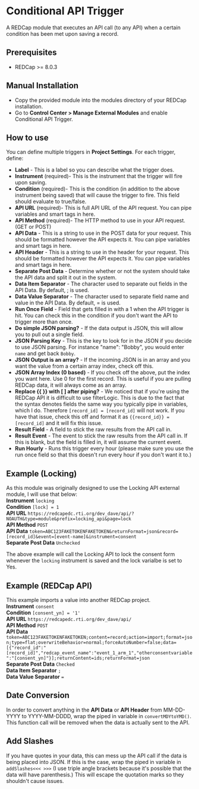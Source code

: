 # Conditional API Trigger
A REDCap module that executes an API call (to any API) when a certain condition has been met upon saving a record.

## Prerequisites
- REDCap >= 8.0.3

## Manual Installation
- Copy the provided module into the modules directory of your REDCap installation.  
- Go to **Control Center > Manage External Modules** and enable Conditional API Trigger.

## How to use
You can define multiple triggers in **Project Settings**. For each trigger, define:  
- **Label** - This is a label so you can describe what the trigger does.  
- **Instrument** (required)- This is the instrument that the trigger will fire upon saving.  
- **Condition** (required)- This is the condition (in addition to the above instrument being saved) that will cause the trigger to fire. This field should evaluate to true/false.  
- **API URL** (required)- This is full API URL of the API request. You can pipe variables and smart tags in here.
- **API Method** (required)- The HTTP method to use in your API request. (GET or POST)  
- **API Data** - This is a string to use in the POST data for your request. This should be formatted however the API expects it. You can pipe variables and smart tags in here.  
- **API Header** - This is a string to use in the header for your request. This should be formatted however the API expects it. You can pipe variables and smart tags in here.  
- **Separate Post Data** - Determine whether or not the system should take the API data and split it out in the system.  
- **Data Item Separator** - The character used to separate out fields in the API Data. By default, ; is used.  
- **Data Value Separator** - The character used to separate field name and value in the API Data. By default, = is used.  
- **Run Once Field** - Field that gets filled in with a 1 when the API trigger is hit. You can check this in the condition if you don't want the API to trigger more than once.  
- **Do simple JSON parsing?** - If the data output is JSON, this will allow you to pull out a single field.  
- **JSON Parsing Key** - This is the key to look for in the JSON if you decide to use JSON parsing. For instance "name": "Bobby", you would enter `name` and get back `Bobby`.  
- **JSON Output is an array?** - If the incoming JSON is in an array and you want the value from a certain array index, check off this.  
- **JSON Array Index (0 based)** - If you check off the above, put the index you want here. Use 0 for the first record. This is useful if you are pulling REDCap data, it will always come as an array.  
- **Replace {{ }} with [ ] after piping?** - We noticed that if you're using the REDCap API it is difficult to use filterLogic. This is due to the fact that the syntax denotes fields the same way you typically pipe in variables, which I do. Therefore `[record_id] = [record_id]` will not work. If you have that issue, check this off and format it as `{{record_id}} = [record_id]` and it will fix this issue.  
- **Result Field** - A field to stick the raw results from the API call in.
- **Result Event** - The event to stick the raw results from the API call in. If this is blank, but the field is filled in, it will assume the current event.  
- **Run Hourly** - Runs this trigger every hour (please make sure you use the run once field so that this doesn't run every hour if you don't want it to.)  

## Example (Locking)
As this module was originally designed to use the Locking API external module, I will use that below:  
**Instrument** `locking`  
**Condition** `[lock] = 1`  
**API URL** `https://redcapedc.rti.org/dev_dave/api/?NOAUTH&type=module&prefix=locking_api&page=lock`  
**API Method** `POST`  
**API Data** `token=ABC123FAKETOKENFAKETOKEN&returnFormat=json&record=[record_id]&event=[event-name]&instrument=consent`  
**Separate Post Data** `Unchecked`  

The above example will call the Locking API to lock the consent form whenever the `locking` instrument is saved and the lock varialbe is set to Yes.

## Example (REDCap API)  
This example imports a value into another REDCap project.  
**Instrument** `consent`  
**Condition** `[consent_yn] = '1'`  
**API URL** `https://redcapedc.rti.org/dev_dave/api/`  
**API Method** `POST`  
**API Data** `token=ABC123FAKETOKENFAKETOKEN;content=record;action=import;format=json;type=flat;overwriteBehavior=normal;forceAutoNumber=false;data=[{"record_id":"[record_id]","redcap_event_name":"event_1_arm_1","otherconsentvariable":"[consent_yn]"}];returnContent=ids;returnFormat=json`  
**Separate Post Data** `Checked`  
**Data Item Separator** `;`  
**Data Value Separator** `=`  

## Date Conversion  
In order to convert anything in the **API Data** or **API Header** from MM-DD-YYYY to YYYY-MM-DDDD, wrap the piped in variable in `convertMDYtoYMD()`. This function call will be removed when the data is actually sent to the API.  

## Add Slashes  
If you have quotes in your data, this can mess up the API call if the data is being placed into JSON. If this is the case, wrap the piped in variable in `addSlashes<<< >>>` (I use triple angle brackets because it's possible that the data will have parenthesis.)  This will escape the quotation marks so they shouldn't cause issues.  